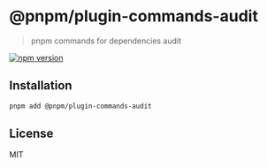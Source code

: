 # @pnpm/plugin-commands-audit

> pnpm commands for dependencies audit

[![npm version](https://img.shields.io/npm/v/@pnpm/plugin-commands-audit.svg)](https://www.npmjs.com/package/@pnpm/plugin-commands-audit)

## Installation

```sh
pnpm add @pnpm/plugin-commands-audit
```

## License

MIT
